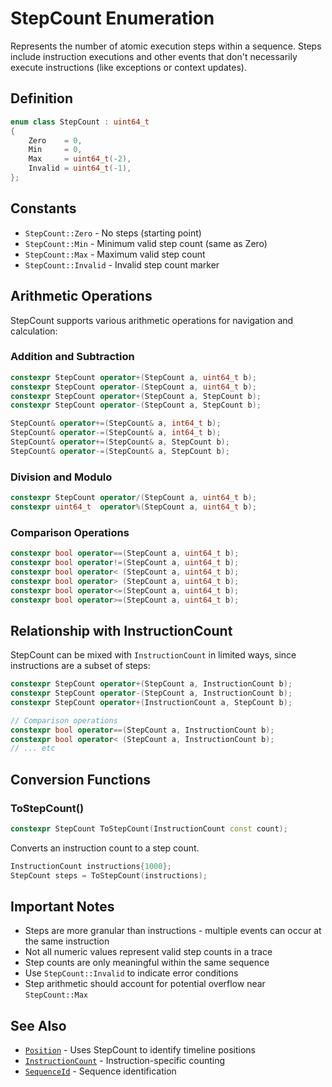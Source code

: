 # StepCount Enumeration

Represents the number of atomic execution steps within a sequence. Steps include instruction executions and other events that don't necessarily execute instructions (like exceptions or context updates).

## Definition

```cpp
enum class StepCount : uint64_t
{
    Zero    = 0,
    Min     = 0,
    Max     = uint64_t(-2),
    Invalid = uint64_t(-1),
};
```

## Constants

- `StepCount::Zero` - No steps (starting point)
- `StepCount::Min` - Minimum valid step count (same as Zero)
- `StepCount::Max` - Maximum valid step count
- `StepCount::Invalid` - Invalid step count marker

## Arithmetic Operations

StepCount supports various arithmetic operations for navigation and calculation:

### Addition and Subtraction
```cpp
constexpr StepCount operator+(StepCount a, uint64_t b);
constexpr StepCount operator-(StepCount a, uint64_t b);
constexpr StepCount operator+(StepCount a, StepCount b);
constexpr StepCount operator-(StepCount a, StepCount b);

StepCount& operator+=(StepCount& a, int64_t b);
StepCount& operator-=(StepCount& a, int64_t b);
StepCount& operator+=(StepCount& a, StepCount b);
StepCount& operator-=(StepCount& a, StepCount b);
```

### Division and Modulo
```cpp
constexpr StepCount operator/(StepCount a, uint64_t b);
constexpr uint64_t  operator%(StepCount a, uint64_t b);
```

### Comparison Operations
```cpp
constexpr bool operator==(StepCount a, uint64_t b);
constexpr bool operator!=(StepCount a, uint64_t b);
constexpr bool operator< (StepCount a, uint64_t b);
constexpr bool operator> (StepCount a, uint64_t b);
constexpr bool operator<=(StepCount a, uint64_t b);
constexpr bool operator>=(StepCount a, uint64_t b);
```

## Relationship with InstructionCount

StepCount can be mixed with `InstructionCount` in limited ways, since instructions are a subset of steps:

```cpp
constexpr StepCount operator+(StepCount a, InstructionCount b);
constexpr StepCount operator-(StepCount a, InstructionCount b);
constexpr StepCount operator+(InstructionCount a, StepCount b);

// Comparison operations
constexpr bool operator==(StepCount a, InstructionCount b);
constexpr bool operator< (StepCount a, InstructionCount b);
// ... etc
```

## Conversion Functions

### ToStepCount()
```cpp
constexpr StepCount ToStepCount(InstructionCount const count);
```
Converts an instruction count to a step count.

```cpp
InstructionCount instructions{1000};
StepCount steps = ToStepCount(instructions);
```

## Important Notes

- Steps are more granular than instructions - multiple events can occur at the same instruction
- Not all numeric values represent valid step counts in a trace
- Step counts are only meaningful within the same sequence
- Use `StepCount::Invalid` to indicate error conditions
- Step arithmetic should account for potential overflow near `StepCount::Max`

## See Also

- [`Position`](struct-Position.md) - Uses StepCount to identify timeline positions
- [`InstructionCount`](../TTDCommonTypes.h/type-InstructionCount.md) - Instruction-specific counting
- [`SequenceId`](../IdnaBasicTypes.h/enum-SequenceId.md) - Sequence identification
